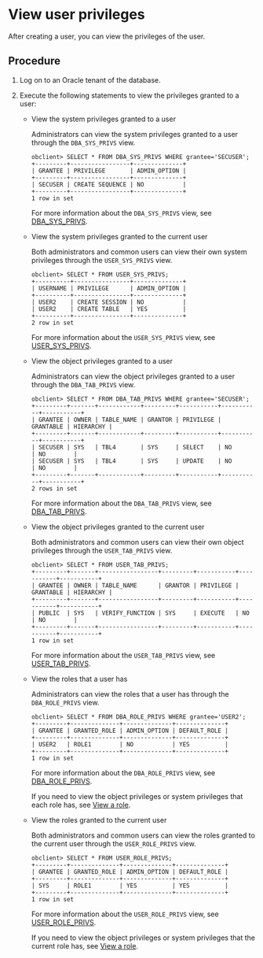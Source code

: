# View user privileges

After creating a user, you can view the privileges of the user.

## Procedure

1. Log on to an Oracle tenant of the database.

2. Execute the following statements to view the privileges granted to a user:

   * View the system privileges granted to a user

      Administrators can view the system privileges granted to a user through the `DBA_SYS_PRIVS` view.

      ```shell
      obclient> SELECT * FROM DBA_SYS_PRIVS WHERE grantee='SECUSER';
      +---------+-----------------+--------------+
      | GRANTEE | PRIVILEGE       | ADMIN_OPTION |
      +---------+-----------------+--------------+
      | SECUSER | CREATE SEQUENCE | NO           |
      +---------+-----------------+--------------+
      1 row in set
      ```

      For more information about the `DBA_SYS_PRIVS` view, see [DBA_SYS_PRIVS](../../../../../7.reference/5.system-reference/5.system-overview-of-oracle-mode/2.dictionary-view-of-oracle-mode/104.dba_sys_privs-of-oracle-mode.md).

   * View the system privileges granted to the current user

      Both administrators and common users can view their own system privileges through the `USER_SYS_PRIVS` view.

      ```shell
      obclient> SELECT * FROM USER_SYS_PRIVS;
      +----------+----------------+--------------+
      | USERNAME | PRIVILEGE      | ADMIN_OPTION |
      +----------+----------------+--------------+
      | USER2    | CREATE SESSION | NO           |
      | USER2    | CREATE TABLE   | YES          |
      +----------+----------------+--------------+
      2 row in set
      ```

      For more information about the `USER_SYS_PRIVS` view, see [USER_SYS_PRIVS](../../../../../7.reference/5.system-reference/5.system-overview-of-oracle-mode/2.dictionary-view-of-oracle-mode/172.user_sys_privs-of-oracle-mode.md).

   * View the object privileges granted to a user

      Administrators can view the object privileges granted to a user through the `DBA_TAB_PRIVS` view.

      ```shell
      obclient> SELECT * FROM DBA_TAB_PRIVS WHERE grantee='SECUSER';
      +---------+-------+------------+---------+-----------+-----------+-----------+
      | GRANTEE | OWNER | TABLE_NAME | GRANTOR | PRIVILEGE | GRANTABLE | HIERARCHY |
      +---------+-------+------------+---------+-----------+-----------+-----------+
      | SECUSER | SYS   | TBL4       | SYS     | SELECT    | NO        | NO        |
      | SECUSER | SYS   | TBL4       | SYS     | UPDATE    | NO        | NO        |
      +---------+-------+------------+---------+-----------+-----------+-----------+
      2 rows in set
      ```

      For more information about the `DBA_TAB_PRIVS` view, see [DBA_TAB_PRIVS](../../../../../7.reference/5.system-reference/5.system-overview-of-oracle-mode/2.dictionary-view-of-oracle-mode/111.dba_tab_privs-of-oracle-mode.md).

   * View the object privileges granted to the current user

      Both administrators and common users can view their own object privileges through the `USER_TAB_PRIVS` view.

      ```shell
      obclient> SELECT * FROM USER_TAB_PRIVS;
      +---------+-------+-----------------+---------+-----------+-----------+-----------+
      | GRANTEE | OWNER | TABLE_NAME      | GRANTOR | PRIVILEGE | GRANTABLE | HIERARCHY |
      +---------+-------+-----------------+---------+-----------+-----------+-----------+
      | PUBLIC  | SYS   | VERIFY_FUNCTION | SYS     | EXECUTE   | NO        | NO        |
      +---------+-------+-----------------+---------+-----------+-----------+-----------+
      1 row in set
      ```

      For more information about the `USER_TAB_PRIVS` view, see [USER_TAB_PRIVS](../../../../../7.reference/5.system-reference/5.system-overview-of-oracle-mode/2.dictionary-view-of-oracle-mode/182.user_tab_privs-of-oracle-mode.md).

   * View the roles that a user has

      Administrators can view the roles that a user has through the `DBA_ROLE_PRIVS` view.

      ```shell
      obclient> SELECT * FROM DBA_ROLE_PRIVS WHERE grantee='USER2';
      +---------+--------------+--------------+--------------+
      | GRANTEE | GRANTED_ROLE | ADMIN_OPTION | DEFAULT_ROLE |
      +---------+--------------+--------------+--------------+
      | USER2   | ROLE1        | NO           | YES          |
      +---------+--------------+--------------+--------------+
      1 row in set
      ```

      For more information about the `DBA_ROLE_PRIVS` view, see [DBA_ROLE_PRIVS](../../../../../7.reference/5.system-reference/5.system-overview-of-oracle-mode/2.dictionary-view-of-oracle-mode/92.dba_role_privs-of-oracle-mode.md).

      If you need to view the object privileges or system privileges that each role has, see [View a role](../../../../../7.reference/2.administrator-guide/2.basic-database-management/4.manage-tenants/9.manage-users-and-permissions/2.oracle-mode/9.manage-roles-of-oracle-mode/6.view-roles-of-oracle-mode.md).

   * View the roles granted to the current user

      Both administrators and common users can view the roles granted to the current user through the `USER_ROLE_PRIVS` view.

      ```shell
      obclient> SELECT * FROM USER_ROLE_PRIVS;
      +---------+--------------+--------------+--------------+
      | GRANTEE | GRANTED_ROLE | ADMIN_OPTION | DEFAULT_ROLE |
      +---------+--------------+--------------+--------------+
      | SYS     | ROLE1        | YES          | YES          |
      +---------+--------------+--------------+--------------+
      1 row in set
      ```

      For more information about the `USER_ROLE_PRIVS` view, see [USER_ROLE_PRIVS](../../../../../7.reference/5.system-reference/5.system-overview-of-oracle-mode/2.dictionary-view-of-oracle-mode/165.user_role_privs-of-oracle-mode.md).

      If you need to view the object privileges or system privileges that the current role has, see [View a role](../../../../../7.reference/2.administrator-guide/2.basic-database-management/4.manage-tenants/9.manage-users-and-permissions/2.oracle-mode/9.manage-roles-of-oracle-mode/6.view-roles-of-oracle-mode.md).
